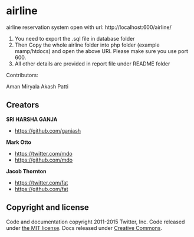 ﻿# airline
airline reservation system
open with url: http://localhost:600/airline/

1) You need to export the .sql file in database folder
2) Then Copy the whole airline folder into php folder 
(example mamp/htdocs) and open the above URl. Please make sure you use port 600.
3) All other details are provided in report file under README folder




Contributors:

Aman Miryala
Akash Patti

## Creators
**SRI HARSHA GANJA**

* <https://github.com/ganjash>

**Mark Otto**

* <https://twitter.com/mdo>
* <https://github.com/mdo>

**Jacob Thornton**

* <https://twitter.com/fat>
* <https://github.com/fat>


## Copyright and license

Code and documentation copyright 2011-2015 Twitter, Inc. Code released under [the MIT license](https://github.com/twbs/bootstrap/blob/master/LICENSE). Docs released under [Creative Commons](https://github.com/twbs/bootstrap/blob/master/docs/LICENSE).


